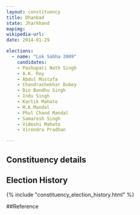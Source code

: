 ```yaml
---
layout: constituency
title: Dhanbad
state: Jharkhand
mapimg: 
wikipedia-url: 
date: 2014-01-29

elections: 
  - name: "Lok Sabha 2009"
    candidates: 
    - Pashupati Nath Singh 
    - A.K. Roy 
    - Abdul Mustafa 
    - Chandrashekhar Dubey 
    - Din Bandhu Singh 
    - Indu Singh 
    - Kartik Mahato 
    - M.K.Mandal 
    - Phul Chand Mandal 
    - Samaresh Singh 
    - Videshi Mahato 
    - Virendra Pradhan 

---
```

## Constituency details


## Election History
{% include "constituency_election_history.html" %}

##Reference
